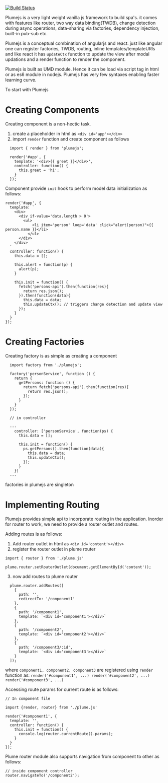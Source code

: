 [![Build Status](https://travis-ci.org/KiranMantha/plumejs.svg?branch=master)](https://travis-ci.org/KiranMantha/plumejs)


Plumejs is a very light weight vanilla js framework to build spa's. it comes with features like router, two way data binding(TWDB), change detection during async operations, data-sharing via factories, dependency injection, built-in pub-sub etc.

Plumejs is a conceptual combination of angularjs and react. just like angular one can register factories, TWDB, routing, inline templates/templateURls and like react it has `updateCtx` function to update the view after modal updations and a render function to render the component.

Plumejs is built as UMD module. Hence it can be load via script tag in html or as es6 module in nodejs. Plumejs has very few syntaxes enabling faster learning curve.

To start with Plumejs

# Creating Components

Creating component is a non-hectic task.

1. create a placeholder in html as `<div id='app'></div>`
2. import `render` function and create component as follows

```
  import { render } from 'plumejs';

  render('#app', {
    template: '<div>{{ greet }}</div>',
    controller: function() {
      this.greet = 'hi';
    }
  });

```

Component provide `init` hook to perform model data initialization as follows:

```
render('#app', {
  template: `
    <div>
      <div if-value='data.length > 0'>
        <ul>
            <li item='person' loop='data' click="alert(person)">{{ person.name }}</li>
          </ul>
      </div>
    </div>
  `
  controller: function() {
    this.data = [];

    this.alert = function(p) {
      alert(p);
    }

    this.init = function() {
      fetch('persons-api').then(function(res){
        return res.json();
      }).then(function(data){
        this.data = data;
        this.updateCtx(); // triggers change detection and update view
      });
    }
  }
});

```

# Creating Factories

Creating factory is as simple as creating a component

```
  import factory from './plumejs';

  factory('personService', function () {
    return {
      getPersons: function () {
        return fetch('persons-api').then(function(res){
          return res.json();
        });
      }
    }
  });

  // in controller

  ---
    controller: ['personService', function(ps) {
      this.data = [];

      this.init = function() {
        ps.getPersons().then(function(data){
          this.data = data;
          this.updateCtx();
        });
      }
    }]
  ---
```

factories in plumejs are singleton

# Implementing Routing

Plumejs provides simple api to incorporate routing in the application. Inorder for router to work, we need to provide a router outlet and routes.

Adding routes is as follows: 

1. Add router outlet in html as `<div id='content'></div>`
2. register the router outlet in plume router

```
import { router } from './plume.js'

plume.router.setRouterOutlet(document.getElementById('content'));

```

3. now add routes to plume router

```
  plume.router.addRoutes([
    {
      path: '',
      redirectTo: '/component1'
    },
    {
      path: '/component1',
      template: `<div id='component1'></div>`
    },
    {
      path: '/component2',
      template: `<div id='component2'></div>`
    },
    {
      path: '/component3/:id',
      template: `<div id='component3'></div>`
    }
  ]);

```

where `component1, component2, component3` are registered using `render` function as:
`render('#component1', ...) render('#component2', ...) render('#component3', ...)`

Accessing route params for current route is as follows:

```
// In component file

import {render, router} from './plume.js'

render('#component1', {
  template: '',
  controller: function() {
    this.init = function() {
      console.log(router.currentRoute().params);
    }
  }
});

```

Plume router module also supports navigation from component to other as follows:

```
// inside component controller
router.navigateTo('/component2');

```
